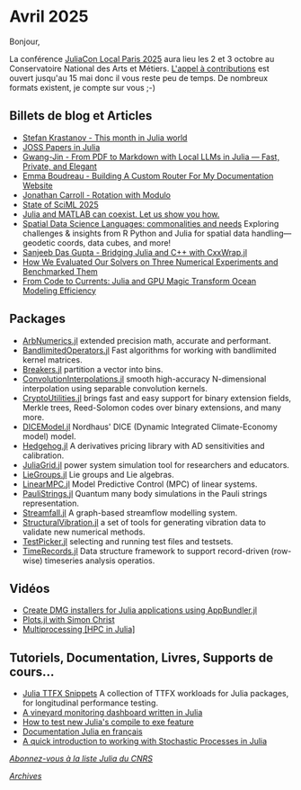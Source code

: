 # Avril 2025 

Bonjour,

La conférence [JuliaCon Local Paris 2025](https://juliacon.org/local/paris2025/) aura lieu les 2 et 3 octobre
au Conservatoire National des Arts et Métiers. 
[L'appel à contributions](https://pretalx.com/juliacon-local-paris-2025/) est ouvert jusqu'au 15 mai donc il vous reste peu de temps.
De nombreux formats existent, je compte sur vous ;-)

## Billets de blog et Articles

- [Stefan Krastanov - This month in Julia world](https://discourse.julialang.org/c/community/news/66)
- [JOSS Papers in Julia](https://joss.theoj.org/papers/in/Julia)
- [Gwang-Jin - From PDF to Markdown with Local LLMs in Julia — Fast, Private, and Elegant](https://blog.devops.dev/from-pdf-to-markdown-with-local-llms-in-julia-fast-private-and-elegant-c9e10653bd06)
- [Emma Boudreau - Building A Custom Router For My Documentation Website](https://medium.com/chifi-media/building-a-custom-router-for-my-documentation-website-3d40bc450e34)
- [Jonathan Carroll - Rotation with Modulo](https://jcarroll.com.au/2025/05/03/rotation-with-modulo/)
- [State of SciML 2025](https://sciml.ai/news/2025/04/28/state_of_sciml/index.html)
- [Julia and MATLAB can coexist. Let us show you how.](https://blog.glcs.io/juliacon-2025-preview)
- [Spatial Data Science Languages: commonalities and needs](https://arxiv.org/html/2503.16686v1) Exploring challenges & insights from R Python  and Julia for spatial data handling—geodetic coords, data cubes, and more!
- [Sanjeeb Das Gupta - Bridging Julia and C++ with CxxWrap.jl](https://juliahub.com/blog/bridging-julia-and-c-with-cxxwrap.jl)
- [How We Evaluated Our Solvers on Three Numerical Experiments and Benchmarked Them](https://hackernoon.com/how-we-evaluated-our-solvers-on-three-numerical-experiments-and-benchmarked-them)
- [From Code to Currents: Julia and GPU Magic Transform Ocean Modeling Efficiency](https://hackernoon.com/from-code-to-currents-julia-and-gpu-magic-transform-ocean-modeling-efficiency)

## Packages

- [ArbNumerics.jl](https://github.com/JeffreySarnoff/ArbNumerics.jl) extended precision math, accurate and performant.
- [BandlimitedOperators.jl](https://github.com/cgeoga/BandlimitedOperators.jl) Fast algorithms for working with bandlimited kernel matrices.
- [Breakers.jl](https://github.com/technocrat/Breakers.jl) partition a vector into bins. 
- [ConvolutionInterpolations.jl](https://github.com/NikoBiele/ConvolutionInterpolations.jl) smooth high-accuracy N-dimensional interpolation using separable convolution kernels.
- [CryptoUtilities.jl](https://github.com/bcc-research/CryptoUtilities.jl) brings fast and easy support for binary extension fields, Merkle trees, Reed-Solomon codes over binary extensions, and many more.
- [DICEModel.jl](https://github.com/sylvaticus/DICEModel.jl) Nordhaus' DICE (Dynamic Integrated Climate-Economy model) model.
- [Hedgehog.jl](https://github.com/aleCombi/Hedgehog.jl) A derivatives pricing library with AD sensitivities and calibration.
- [JuliaGrid.jl](https://github.com/mcosovic/JuliaGrid.jl) power system simulation tool for researchers and educators.
- [LieGroups.jl](https://github.com/JuliaManifolds/LieGroups.jl) Lie groups and Lie algebras.
- [LinearMPC.jl](https://github.com/darnstrom/LinearMPC.jl) Model Predictive Control (MPC) of linear systems. 
- [PauliStrings.jl](https://github.com/nicolasloizeau/PauliStrings.jl) Quantum many body simulations in the Pauli strings representation.
- [Streamfall.jl](https://github.com/ConnectedSystems/Streamfall.jl) A graph-based streamflow modelling system.
- [StructuralVibration.jl](https://github.com/maucejo/StructuralVibration.jl) a set of tools for generating vibration data to validate new numerical methods.
- [TestPicker.jl](https://github.com/theogf/TestPicker.jl) selecting and running test files and testsets.
- [TimeRecords.jl](https://github.com/Deduction42/TimeRecords.jl) Data structure framework to support record-driven (row-wise) timeseries analysis operatios.

## Vidéos

- [Create DMG installers for Julia applications using AppBundler.jl](https://www.youtube.com/watch?v=plVW30qU9SQ)
- [Plots.jl with Simon Christ](https://www.youtube.com/watch?v=oPmjiY8wzts)
- [Multiprocessing [HPC in Julia]](https://youtu.be/K5N7v0PPjgE?si=ohgxlgOlzicedhJi)

## Tutoriels, Documentation, Livres, Supports de cours...

- [Julia TTFX Snippets](https://github.com/tecosaur/Julia-TTFX-Snippets) A collection of TTFX workloads for Julia packages, for longitudinal performance testing.
- [A vineyard monitoring dashboard written in Julia](https://github.com/igaszczesniak/dashboard-julia)
- [How to test new Julia's compile to exe feature](https://jbytecode.github.io/juliac/)
- [Documentation Julia en français](https://atelierarith.github.io/UnofficialJuliaDoc-fr/)
- [A quick introduction to working with Stochastic Processes in Julia](https://github.com/VisruthSK/Stochastics-With-Julia/tree/2a8be47ca335f82611dffdc05c882397362f3742)


[*Abonnez-vous à la liste Julia du CNRS*](https://listes.services.cnrs.fr/wws/subscribe/julia)

[*Archives*](https://pnavaro.github.io/NouvellesJulia)
